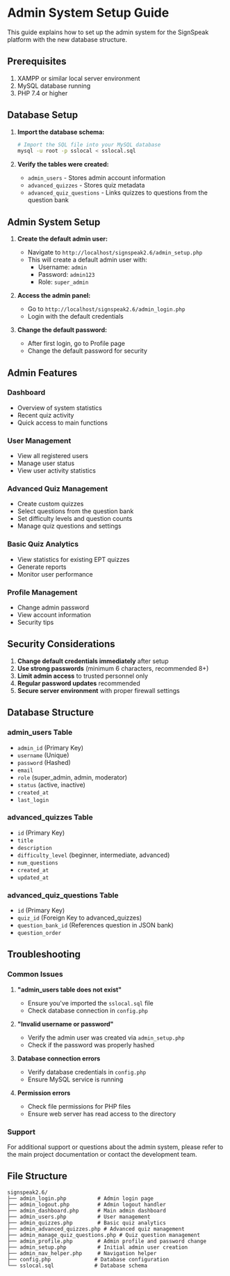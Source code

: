 # Admin System Setup Guide

This guide explains how to set up the admin system for the SignSpeak platform with the new database structure.

## Prerequisites

1. XAMPP or similar local server environment
2. MySQL database running
3. PHP 7.4 or higher

## Database Setup

1. **Import the database schema:**
   ```bash
   # Import the SQL file into your MySQL database
   mysql -u root -p sslocal < sslocal.sql
   ```

2. **Verify the tables were created:**
   - `admin_users` - Stores admin account information
   - `advanced_quizzes` - Stores quiz metadata
   - `advanced_quiz_questions` - Links quizzes to questions from the question bank

## Admin System Setup

1. **Create the default admin user:**
   - Navigate to `http://localhost/signspeak2.6/admin_setup.php`
   - This will create a default admin user with:
     - Username: `admin`
     - Password: `admin123`
     - Role: `super_admin`

2. **Access the admin panel:**
   - Go to `http://localhost/signspeak2.6/admin_login.php`
   - Login with the default credentials

3. **Change the default password:**
   - After first login, go to Profile page
   - Change the default password for security

## Admin Features

### Dashboard
- Overview of system statistics
- Recent quiz activity
- Quick access to main functions

### User Management
- View all registered users
- Manage user status
- View user activity statistics

### Advanced Quiz Management
- Create custom quizzes
- Select questions from the question bank
- Set difficulty levels and question counts
- Manage quiz questions and settings

### Basic Quiz Analytics
- View statistics for existing EPT quizzes
- Generate reports
- Monitor user performance

### Profile Management
- Change admin password
- View account information
- Security tips

## Security Considerations

1. **Change default credentials immediately** after setup
2. **Use strong passwords** (minimum 6 characters, recommended 8+)
3. **Limit admin access** to trusted personnel only
4. **Regular password updates** recommended
5. **Secure server environment** with proper firewall settings

## Database Structure

### admin_users Table
- `admin_id` (Primary Key)
- `username` (Unique)
- `password` (Hashed)
- `email`
- `role` (super_admin, admin, moderator)
- `status` (active, inactive)
- `created_at`
- `last_login`

### advanced_quizzes Table
- `id` (Primary Key)
- `title`
- `description`
- `difficulty_level` (beginner, intermediate, advanced)
- `num_questions`
- `created_at`
- `updated_at`

### advanced_quiz_questions Table
- `id` (Primary Key)
- `quiz_id` (Foreign Key to advanced_quizzes)
- `question_bank_id` (References question in JSON bank)
- `question_order`

## Troubleshooting

### Common Issues

1. **"admin_users table does not exist"**
   - Ensure you've imported the `sslocal.sql` file
   - Check database connection in `config.php`

2. **"Invalid username or password"**
   - Verify the admin user was created via `admin_setup.php`
   - Check if the password was properly hashed

3. **Database connection errors**
   - Verify database credentials in `config.php`
   - Ensure MySQL service is running

4. **Permission errors**
   - Check file permissions for PHP files
   - Ensure web server has read access to the directory

### Support

For additional support or questions about the admin system, please refer to the main project documentation or contact the development team.

## File Structure

```
signspeak2.6/
├── admin_login.php          # Admin login page
├── admin_logout.php         # Admin logout handler
├── admin_dashboard.php      # Main admin dashboard
├── admin_users.php          # User management
├── admin_quizzes.php        # Basic quiz analytics
├── admin_advanced_quizzes.php # Advanced quiz management
├── admin_manage_quiz_questions.php # Quiz question management
├── admin_profile.php        # Admin profile and password change
├── admin_setup.php          # Initial admin user creation
├── admin_nav_helper.php     # Navigation helper
├── config.php              # Database configuration
└── sslocal.sql             # Database schema
``` 